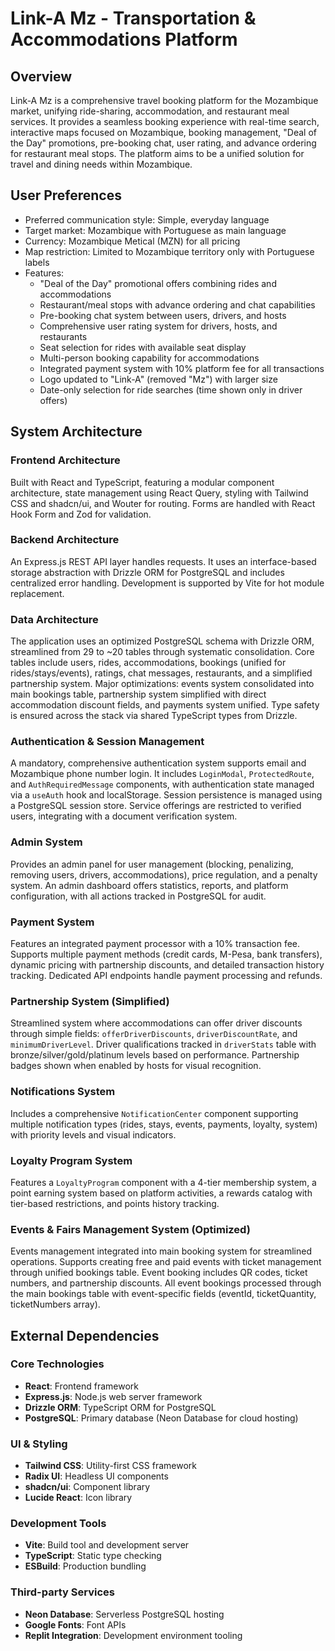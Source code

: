 # Link-A Mz - Transportation & Accommodations Platform

## Overview
Link-A Mz is a comprehensive travel booking platform for the Mozambique market, unifying ride-sharing, accommodation, and restaurant meal services. It provides a seamless booking experience with real-time search, interactive maps focused on Mozambique, booking management, "Deal of the Day" promotions, pre-booking chat, user rating, and advance ordering for restaurant meal stops. The platform aims to be a unified solution for travel and dining needs within Mozambique.

## User Preferences
- Preferred communication style: Simple, everyday language
- Target market: Mozambique with Portuguese as main language
- Currency: Mozambique Metical (MZN) for all pricing
- Map restriction: Limited to Mozambique territory only with Portuguese labels
- Features: 
  - "Deal of the Day" promotional offers combining rides and accommodations
  - Restaurant/meal stops with advance ordering and chat capabilities
  - Pre-booking chat system between users, drivers, and hosts
  - Comprehensive user rating system for drivers, hosts, and restaurants
  - Seat selection for rides with available seat display
  - Multi-person booking capability for accommodations
  - Integrated payment system with 10% platform fee for all transactions
  - Logo updated to "Link-A" (removed "Mz") with larger size
  - Date-only selection for ride searches (time shown only in driver offers)

## System Architecture

### Frontend Architecture
Built with React and TypeScript, featuring a modular component architecture, state management using React Query, styling with Tailwind CSS and shadcn/ui, and Wouter for routing. Forms are handled with React Hook Form and Zod for validation.

### Backend Architecture
An Express.js REST API layer handles requests. It uses an interface-based storage abstraction with Drizzle ORM for PostgreSQL and includes centralized error handling. Development is supported by Vite for hot module replacement.

### Data Architecture
The application uses an optimized PostgreSQL schema with Drizzle ORM, streamlined from 29 to ~20 tables through systematic consolidation. Core tables include users, rides, accommodations, bookings (unified for rides/stays/events), ratings, chat messages, restaurants, and a simplified partnership system. Major optimizations: events system consolidated into main bookings table, partnership system simplified with direct accommodation discount fields, and payments system unified. Type safety is ensured across the stack via shared TypeScript types from Drizzle.

### Authentication & Session Management
A mandatory, comprehensive authentication system supports email and Mozambique phone number login. It includes `LoginModal`, `ProtectedRoute`, and `AuthRequiredMessage` components, with authentication state managed via a `useAuth` hook and localStorage. Session persistence is managed using a PostgreSQL session store. Service offerings are restricted to verified users, integrating with a document verification system.

### Admin System
Provides an admin panel for user management (blocking, penalizing, removing users, drivers, accommodations), price regulation, and a penalty system. An admin dashboard offers statistics, reports, and platform configuration, with all actions tracked in PostgreSQL for audit.

### Payment System
Features an integrated payment processor with a 10% transaction fee. Supports multiple payment methods (credit cards, M-Pesa, bank transfers), dynamic pricing with partnership discounts, and detailed transaction history tracking. Dedicated API endpoints handle payment processing and refunds.

### Partnership System (Simplified)
Streamlined system where accommodations can offer driver discounts through simple fields: `offerDriverDiscounts`, `driverDiscountRate`, and `minimumDriverLevel`. Driver qualifications tracked in `driverStats` table with bronze/silver/gold/platinum levels based on performance. Partnership badges shown when enabled by hosts for visual recognition.

### Notifications System
Includes a comprehensive `NotificationCenter` component supporting multiple notification types (rides, stays, events, payments, loyalty, system) with priority levels and visual indicators.

### Loyalty Program System
Features a `LoyaltyProgram` component with a 4-tier membership system, a point earning system based on platform activities, a rewards catalog with tier-based restrictions, and points history tracking.

### Events & Fairs Management System (Optimized)
Events management integrated into main booking system for streamlined operations. Supports creating free and paid events with ticket management through unified bookings table. Event booking includes QR codes, ticket numbers, and partnership discounts. All event bookings processed through the main bookings table with event-specific fields (eventId, ticketQuantity, ticketNumbers array).

## External Dependencies

### Core Technologies
- **React**: Frontend framework
- **Express.js**: Node.js web server framework
- **Drizzle ORM**: TypeScript ORM for PostgreSQL
- **PostgreSQL**: Primary database (Neon Database for cloud hosting)

### UI & Styling
- **Tailwind CSS**: Utility-first CSS framework
- **Radix UI**: Headless UI components
- **shadcn/ui**: Component library
- **Lucide React**: Icon library

### Development Tools
- **Vite**: Build tool and development server
- **TypeScript**: Static type checking
- **ESBuild**: Production bundling

### Third-party Services
- **Neon Database**: Serverless PostgreSQL hosting
- **Google Fonts**: Font APIs
- **Replit Integration**: Development environment tooling